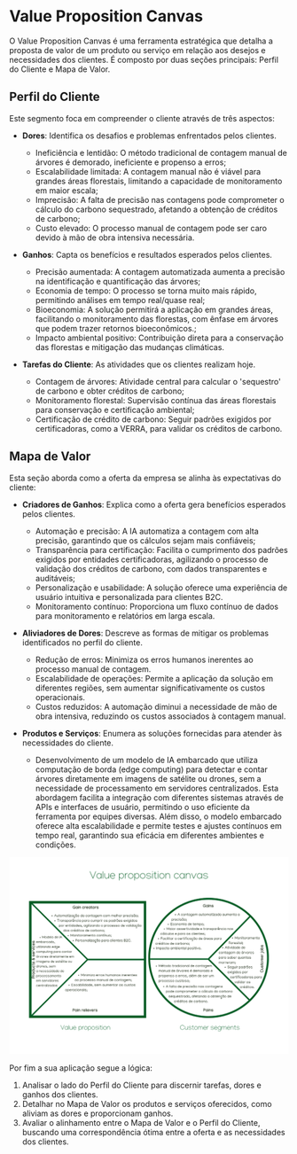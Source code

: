 # Value Proposition Canvas

O Value Proposition Canvas é uma ferramenta estratégica que detalha a proposta de valor de um produto ou serviço em relação aos desejos e necessidades dos clientes. É composto por duas seções principais: Perfil do Cliente e Mapa de Valor.

## Perfil do Cliente

Este segmento foca em compreender o cliente através de três aspectos:

- **Dores**: Identifica os desafios e problemas enfrentados pelos clientes.
  
  - Ineficiência e lentidão: O método tradicional de contagem manual de árvores é demorado, ineficiente e propenso a erros;
  - Escalabilidade limitada: A contagem manual não é viável para grandes áreas florestais, limitando a capacidade de monitoramento em maior escala;
  - Imprecisão: A falta de precisão nas contagens pode comprometer o cálculo do carbono sequestrado, afetando a obtenção de créditos de carbono;
  - Custo elevado: O processo manual de contagem pode ser caro devido à mão de obra intensiva necessária.

- **Ganhos**: Capta os benefícios e resultados esperados pelos clientes.

  - Precisão aumentada: A contagem automatizada aumenta a precisão na identificação e quantificação das árvores;
  - Economia de tempo: O processo se torna muito mais rápido, permitindo análises em tempo real/quase real;
  - Bioeconomia: A solução permitirá a aplicação em grandes áreas, facilitando o monitoramento das florestas, com ênfase em árvores que podem trazer retornos bioeconômicos.;
  - Impacto ambiental positivo: Contribuição direta para a conservação das florestas e mitigação das mudanças climáticas.
  
- **Tarefas do Cliente**: As atividades que os clientes realizam hoje.

  - Contagem de árvores: Atividade central para calcular o 'sequestro' de carbono e obter créditos de carbono;
  - Monitoramento florestal: Supervisão contínua das áreas florestais para conservação e certificação ambiental;
  - Certificação de crédito de carbono: Seguir padrões exigidos por certificadoras, como a VERRA, para validar os créditos de carbono.

## Mapa de Valor

Esta seção aborda como a oferta da empresa se alinha às expectativas do cliente:

- **Criadores de Ganhos**: Explica como a oferta gera benefícios esperados pelos clientes.
  - Automação e precisão: A IA automatiza a contagem com alta precisão, garantindo que os cálculos sejam mais confiáveis;
  - Transparência para certificação: Facilita o cumprimento dos padrões exigidos por entidades certificadoras, agilizando o processo de validação dos créditos de carbono, com dados transparentes e auditáveis;
  - Personalização e usabilidade: A solução oferece uma experiência de usuário intuitiva e personalizada para clientes B2C.
  - Monitoramento contínuo: Proporciona um fluxo contínuo de dados para monitoramento e relatórios em larga escala.
  
- **Aliviadores de Dores**: Descreve as formas de mitigar os problemas identificados no perfil do cliente.
  - Redução de erros: Minimiza os erros humanos inerentes ao processo manual de contagem.
  - Escalabilidade de operações: Permite a aplicação da solução em diferentes regiões, sem aumentar significativamente os custos operacionais.
  - Custos reduzidos: A automação diminui a necessidade de mão de obra intensiva, reduzindo os custos associados à contagem manual.
  
- **Produtos e Serviços**: Enumera as soluções fornecidas para atender às necessidades do cliente.
  - Desenvolvimento de um modelo de IA embarcado que utiliza computação de borda (edge computing) para detectar e contar árvores diretamente em imagens de satélite ou drones, sem a necessidade de processamento em servidores centralizados. Esta abordagem facilita a integração com diferentes sistemas através de APIs e interfaces de usuário, permitindo o uso eficiente da ferramenta por equipes diversas. Além disso, o modelo embarcado oferece alta escalabilidade e permite testes e ajustes contínuos em tempo real, garantindo sua eficácia em diferentes ambientes e condições.

![Value Proposition Canvas Exemplo](../../../static/img/proposta-de-valor.png)

Por fim a sua aplicação segue a lógica:

1. Analisar o lado do Perfil do Cliente para discernir tarefas, dores e ganhos dos clientes.
2. Detalhar no Mapa de Valor os produtos e serviços oferecidos, como aliviam as dores e proporcionam ganhos.
3. Avaliar o alinhamento entre o Mapa de Valor e o Perfil do Cliente, buscando uma correspondência ótima entre a oferta e as necessidades dos clientes.

